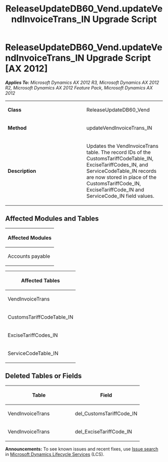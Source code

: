 ﻿---
title: ReleaseUpdateDB60_Vend.updateVendInvoiceTrans_IN Upgrade Script
TOCTitle: ReleaseUpdateDB60_Vend.updateVendInvoiceTrans_IN Upgrade Script
ms:assetid: bb316a18-9dd5-387b-bd3a-fa350a430096
ms:mtpsurl: https://msdn.microsoft.com/en-us/library/JJ686613(v=AX.60)
ms:contentKeyID: 49710821
ms.date: 05/18/2015
mtps_version: v=AX.60
---

# ReleaseUpdateDB60\_Vend.updateVendInvoiceTrans\_IN Upgrade Script [AX 2012]


_**Applies To:** Microsoft Dynamics AX 2012 R3, Microsoft Dynamics AX 2012 R2, Microsoft Dynamics AX 2012 Feature Pack, Microsoft Dynamics AX 2012_

<table>
<colgroup>
<col style="width: 50%" />
<col style="width: 50%" />
</colgroup>
<tbody>
<tr class="odd">
<td><p><strong>Class</strong></p></td>
<td><p>ReleaseUpdateDB60_Vend</p></td>
</tr>
<tr class="even">
<td><p><strong>Method</strong></p></td>
<td><p>updateVendInvoiceTrans_IN</p></td>
</tr>
<tr class="odd">
<td><p><strong>Description</strong></p></td>
<td><p>Updates the VendInvoiceTrans table. The record IDs of the CustomsTariffCodeTable_IN, ExciseTariffCodes_IN, and ServiceCodeTable_IN records are now stored in place of the CustomsTariffCode_IN, ExciseTariffCode_IN and ServiceCode_IN field values.</p></td>
</tr>
</tbody>
</table>


## Affected Modules and Tables

<table>
<colgroup>
<col style="width: 100%" />
</colgroup>
<thead>
<tr class="header">
<th><p>Affected Modules</p></th>
</tr>
</thead>
<tbody>
<tr class="odd">
<td><p>Accounts payable</p></td>
</tr>
</tbody>
</table>


<table>
<colgroup>
<col style="width: 100%" />
</colgroup>
<thead>
<tr class="header">
<th><p>Affected Tables</p></th>
</tr>
</thead>
<tbody>
<tr class="odd">
<td><p>VendInvoiceTrans</p></td>
</tr>
<tr class="even">
<td><p>CustomsTariffCodeTable_IN</p></td>
</tr>
<tr class="odd">
<td><p>ExciseTariffCodes_IN</p></td>
</tr>
<tr class="even">
<td><p>ServiceCodeTable_IN</p></td>
</tr>
</tbody>
</table>


## Deleted Tables or Fields

<table>
<colgroup>
<col style="width: 50%" />
<col style="width: 50%" />
</colgroup>
<thead>
<tr class="header">
<th><p>Table</p></th>
<th><p>Field</p></th>
</tr>
</thead>
<tbody>
<tr class="odd">
<td><p>VendInvoiceTrans</p></td>
<td><p>del_CustomsTariffCode_IN</p></td>
</tr>
<tr class="even">
<td><p>VendInvoiceTrans</p></td>
<td><p>del_ExciseTariffCode_IN</p></td>
</tr>
</tbody>
</table>

  
**Announcements:** To see known issues and recent fixes, use [Issue search](http://go.microsoft.com/fwlink/?linkid=389258) in [Microsoft Dynamics Lifecycle Services](http://go.microsoft.com/fwlink/?linkid=306505) (LCS).

